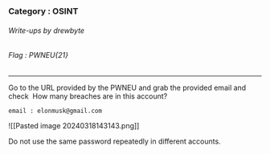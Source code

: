### Category : OSINT
###### Write-ups by drewbyte
###### Flag : PWNEU{21}
---

Go to the URL provided by the PWNEU and grab the provided email and check  How many breaches are in this account?

```
email : elonmusk@gmail.com
```


![[Pasted image 20240318143143.png]]

Do not use the same password repeatedly in different accounts.
